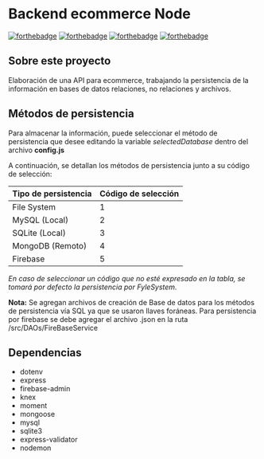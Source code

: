 # Backend ecommerce Node 
[![forthebadge](http://forthebadge.com/images/badges/made-with-javascript.svg)](http://forthebadge.com) [![forthebadge](http://forthebadge.com/images/badges/built-with-love.svg)](http://forthebadge.com) [![forthebadge](https://forthebadge.com/images/badges/powered-by-coffee.svg)](https://forthebadge.com)
[![forthebadge](https://forthebadge.com/images/badges/works-on-my-machine.svg)](https://forthebadge.com)

## Sobre este proyecto

Elaboración de una API para ecommerce, trabajando la persistencia de la información en bases de datos relaciones, no relaciones y archivos.

## Métodos de persistencia

Para almacenar la información, puede seleccionar el método de persistencia que desee editando la variable _selectedDatabase_ dentro del archivo **config.js**

A continuación, se detallan los métodos de persistencia junto a su código de selección:

| Tipo de persistencia | Código de selección |
| -------------------- | ------------------- |
| File System          | 1                   |
| MySQL (Local)        | 2                   |
| SQLite (Local)       | 3                   |
| MongoDB (Remoto)     | 4                   |
| Firebase             | 5                   |

_En caso de seleccionar un código que no esté expresado en la tabla, se tomará por defecto la persistencia por FyleSystem._

**Nota:** Se agregan archivos de creación de Base de datos para los métodos de persistencia vía SQL ya que se usaron llaves foráneas. Para persistencia por firebase se debe agregar el archivo .json en la ruta /src/DAOs/FireBaseService

## Dependencias

* dotenv
* express
* firebase-admin
* knex
* moment
* mongoose
* mysql
* sqlite3
* express-validator
* nodemon
